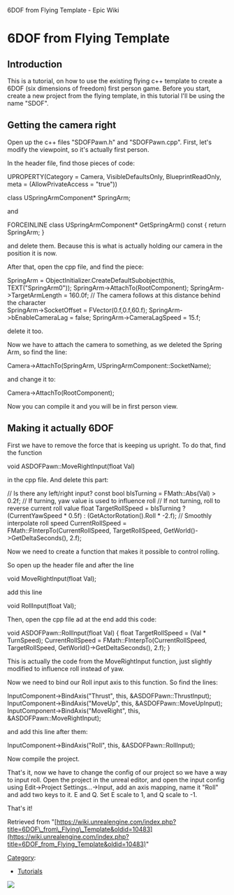 6DOF from Flying Template - Epic Wiki                    

6DOF from Flying Template
=========================

  

**Introduction**
----------------

This is a tutorial, on how to use the existing flying c++ template to create a 6DOF (six dimensions of freedom) first person game. Before you start, create a new project from the flying template, in this tutorial I'll be using the name "SDOF".

**Getting the camera right**
----------------------------

Open up the c++ files "SDOFPawn.h" and "SDOFPawn.cpp". First, let's modify the viewpoint, so it's actually first person.

In the header file, find those pieces of code:

UPROPERTY(Category = Camera, VisibleDefaultsOnly, BlueprintReadOnly, meta = (AllowPrivateAccess = "true"))

class USpringArmComponent\* SpringArm;

and

FORCEINLINE class USpringArmComponent\* GetSpringArm() const { return SpringArm; }

and delete them. Because this is what is actually holding our camera in the position it is now.

After that, open the cpp file, and find the piece:

SpringArm = ObjectInitializer.CreateDefaultSubobject<USpringArmComponent>(this, TEXT("SpringArm0"));
SpringArm->AttachTo(RootComponent);
SpringArm->TargetArmLength = 160.0f; // The camera follows at this distance behind the character	
SpringArm->SocketOffset = FVector(0.f,0.f,60.f);
SpringArm->bEnableCameraLag = false;
SpringArm->CameraLagSpeed = 15.f;

delete it too.

Now we have to attach the camera to something, as we deleted the Spring Arm, so find the line:

Camera->AttachTo(SpringArm, USpringArmComponent::SocketName);

and change it to:

Camera->AttachTo(RootComponent);

Now you can compile it and you will be in first person view.

**Making it actually 6DOF**
---------------------------

First we have to remove the force that is keeping us upright. To do that, find the function

void ASDOFPawn::MoveRightInput(float Val)

in the cpp file. And delete this part:

// Is there any left/right input?
const bool bIsTurning = FMath::Abs(Val) > 0.2f;
// If turning, yaw value is used to influence roll
// If not turning, roll to reverse current roll value
float TargetRollSpeed = bIsTurning ? (CurrentYawSpeed \* 0.5f) : (GetActorRotation().Roll \* -2.f);
// Smoothly interpolate roll speed
CurrentRollSpeed = FMath::FInterpTo(CurrentRollSpeed, TargetRollSpeed, GetWorld()->GetDeltaSeconds(), 2.f);

Now we need to create a function that makes it possible to control rolling.

So open up the header file and after the line

void MoveRightInput(float Val);

add this line

void RollInput(float Val);

Then, open the cpp file ad at the end add this code:

void ASDOFPawn::RollInput(float Val)
{
       float TargetRollSpeed = (Val \* TurnSpeed);
       CurrentRollSpeed = FMath::FInterpTo(CurrentRollSpeed, TargetRollSpeed, GetWorld()->GetDeltaSeconds(), 2.f);
}

This is actually the code from the MoveRightInput function, just slightly modified to influence roll instead of yaw.

Now we need to bind our Roll input axis to this function. So find the lines:

InputComponent->BindAxis("Thrust", this, &ASDOFPawn::ThrustInput);
InputComponent->BindAxis("MoveUp", this, &ASDOFPawn::MoveUpInput);
InputComponent->BindAxis("MoveRight", this, &ASDOFPawn::MoveRightInput);

and add this line after them:

InputComponent->BindAxis("Roll", this, &ASDOFPawn::RollInput);

Now compile the project.

That's it, now we have to change the config of our project so we have a way to input roll. Open the project in the unreal editor, and open the input config using Edit->Project Settings...->Input, add an axis mapping, name it "Roll" and add two keys to it. E and Q. Set E scale to 1, and Q scale to -1.

That's it!

Retrieved from "[https://wiki.unrealengine.com/index.php?title=6DOF\_from\_Flying\_Template&oldid=10483](https://wiki.unrealengine.com/index.php?title=6DOF_from_Flying_Template&oldid=10483)"

[Category](/Special:Categories "Special:Categories"):

*   [Tutorials](/Category:Tutorials "Category:Tutorials")

  ![](https://tracking.unrealengine.com/track.png)